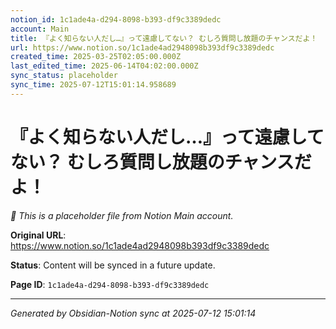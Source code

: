 ```yaml
---
notion_id: 1c1ade4a-d294-8098-b393-df9c3389dedc
account: Main
title: 『よく知らない人だし…』って遠慮してない？ むしろ質問し放題のチャンスだよ！
url: https://www.notion.so/1c1ade4ad2948098b393df9c3389dedc
created_time: 2025-03-25T02:05:00.000Z
last_edited_time: 2025-06-14T04:02:00.000Z
sync_status: placeholder
sync_time: 2025-07-12T15:01:14.958689
---
```


# 『よく知らない人だし…』って遠慮してない？ むしろ質問し放題のチャンスだよ！

*🔄 This is a placeholder file from Notion Main account.*

**Original URL**: https://www.notion.so/1c1ade4ad2948098b393df9c3389dedc

**Status**: Content will be synced in a future update.

**Page ID**: `1c1ade4a-d294-8098-b393-df9c3389dedc`

---

*Generated by Obsidian-Notion sync at 2025-07-12 15:01:14*

